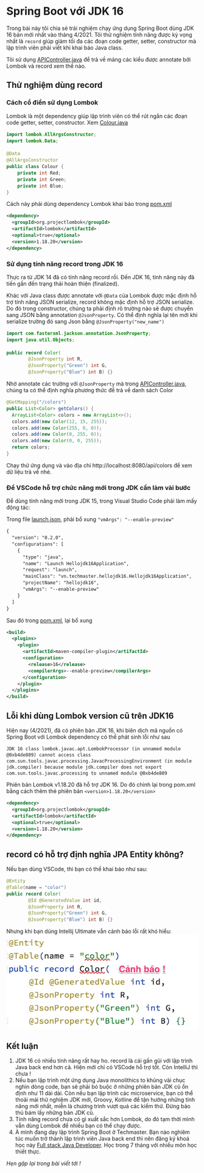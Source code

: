 # Spring Boot với JDK 16

Trong bài này tôi chia sẻ trải nghiệm chạy ứng dụng Spring Boot dùng JDK 16 bản mới nhất vào tháng 4/2021. Tôi thử nghiệm tính năng được kỳ vọng nhất là ```record``` giúp giảm tối đa các đoạn code getter, setter, constructor mà lập trình viên phải viết khi khai báo Java class.

Tôi sử dụng [APIController.java](src/main/java/vn/techmaster/hellojdk16/controller/APIController.java) để trả về mảng các kiểu được annotate bởi Lombok và record xem thế nào.
## Thử nghiệm dùng record

### Cách cổ điển sử dụng Lombok
Lombok là một dependency giúp lập trình viên có thể rút ngắn các đoạn code getter, setter, constructor. Xem [Colour.java](src/main/java/vn/techmaster/hellojdk16/model/Colour.java)
```java
import lombok.AllArgsConstructor;
import lombok.Data;

@Data
@AllArgsConstructor
public class Colour {
	private int Red;
	private int Green;
	private int Blue;
}
```

Cách này phải dùng dependency Lombok khai báo trong [pom.xml](pom.xml)
```xml
<dependency>
  <groupId>org.projectlombok</groupId>
  <artifactId>lombok</artifactId>
  <optional>true</optional>
  <version>1.18.20</version>
</dependency>
```

### Sử dụng tính năng record trong JDK 16
Thực ra từ JDK 14 đã có tính năng record rồi. Đến JDK 16, tính năng này đã tiến gần đến trạng thái hoàn thiện (finalized).

Khác với Java class được annotate với ```@Data``` của Lombok được mặc định hỗ trợ tính năng JSON serialize, record không mặc định hỗ trợ JSON serialize. Do đó trong constructor, chúng ta phải định rõ trường nào sẽ được chuyển sang JSON bằng annotation ```@JsonProperty```. Có thể định nghĩa lại tên mới khi serialize trường đó sang Json bằng ```@JsonProperty("new_name")```

```java
import com.fasterxml.jackson.annotation.JsonProperty;
import java.util.Objects;

public record Color(
		@JsonProperty int R,
		@JsonProperty("Green") int G,
		@JsonProperty("Blue") int B) {}
```

Nhờ annotate các trường với ```@JsonProperty``` mà trong [APIController.java](src/main/java/vn/techmaster/bookstore/controller/APIController.java), chúng ta có thể định nghĩa phương thức để trả về danh sách Color
```java
@GetMapping("/colors")
public List<Color> getColors() {
  ArrayList<Color> colors = new ArrayList<>();
  colors.add(new Color(12, 15, 255));
  colors.add(new Color(255, 0, 0));
  colors.add(new Color(0, 255, 0));
  colors.add(new Color(0, 0, 255));
  return colors;
}
```

Chạy thử ứng dụng và vào địa chỉ http://localhost:8080/api/colors để xem dữ liệu trả về nhé.


### Để VSCode hỗ trợ chức năng mới trong JDK cần làm vài bước

Để dùng tính năng mới trong JDK 15, trong Visual Studio Code phải làm mấy động tác:

Trong file [launch.json](.vscode/launch.json), phải bổ xung ```"vmArgs": "--enable-preview"```
```xml
{
  "version": "0.2.0",
  "configurations": [
    {
      "type": "java",
      "name": "Launch Hellojdk16Application",
      "request": "launch",
      "mainClass": "vn.techmaster.hellojdk16.Hellojdk16Application",
      "projectName": "hellojdk16",
      "vmArgs": "--enable-preview"
    }
  ]
}
```

Sau đó trong [pom.xml](pom.xml), lại bổ xung 
```xml
<build>
  <plugins>      
    <plugin>
      <artifactId>maven-compiler-plugin</artifactId>
      <configuration>
        <release>16</release>
        <compilerArgs>--enable-preview</compilerArgs>
      </configuration>
    </plugin>
  </plugins>
</build>
```

## Lỗi khi dùng Lombok version cũ trên JDK16
Hiện nay (4/2021), đã có phiên bản JDK 16, khi biên dịch mã nguồn có 
Spring Boot với Lombok dependency có thể phát sinh lỗi như sau

```
JDK 16 class lombok.javac.apt.LombokProcessor (in unnamed module @0xb4de809) cannot access class com.sun.tools.javac.processing.JavacProcessingEnvironment (in module jdk.compiler) because module jdk.compiler does not export com.sun.tools.javac.processing to unnamed module @0xb4de809
```

Phiên bản Lombok v1.18.20 đã hỗ trợ JDK 16. Do đó chỉnh lại trong pom.xml bằng cách
thêm thẻ phiên bản ```<version>1.18.20</version>```
```xml
<dependency>
  <groupId>org.projectlombok</groupId>
  <artifactId>lombok</artifactId>
  <optional>true</optional>
  <version>1.18.20</version>
</dependency>
```

## record có hỗ trợ định nghĩa JPA Entity không?

Nếu bạn dùng VSCode, thì bạn có thể khai báo như sau:
```java
@Entity
@Table(name = "color")
public record Color(
		@Id @GeneratedValue int id,
		@JsonProperty int R,
		@JsonProperty("Green") int G,
		@JsonProperty("Blue") int B) {}
```

Nhưng khi bạn dùng Intellij Ultimate vẫn cảnh báo lỗi rất khó hiểu: 
![](images/intellj_record_entity.jpg)

## Kết luận

1. JDK 16 có nhiều tính năng rất hay ho. record là cái gần gũi với lập trình Java back end hơn cả. Hiện mới chỉ có VSCode hỗ trợ tốt. Còn IntelliJ thì chưa !
2. Nếu bạn lập trình một ứng dụng Java monolithics to khủng vài chục nghìn dòng code, bạn sẽ phải bó buộc ở những phiên bản JDK cũ ổn định như 11 dài dài. Còn nếu bạn lập trình các microservice, bạn có thể thoải mái thử nghiệm JDK mới, Groovy, Kotline để tận hưởng những tính năng mới nhất, miễn là chương trình vượt quá các kiểm thử. Đừng bảo thủ bám lấy những bản JDK cũ.
3. Tính năng record chưa có gì xuất sắc hơn Lombok, do đó tạm thời mình vẫn dùng Lombok để nhiều bạn có thể chạy được.
4. À mình đang dạy lập trình Spring Boot ở Techmaster. Bạn nào nghiêm túc muốn trở thành lập trình viên Java back end thì nên đăng ký khoá học này [Full stack Java Developer](https://java.techmaster.vn/). Học trong 7 tháng với nhiều môn học thiết thực.

*Hẹn gặp lại trong bài viết tới !*